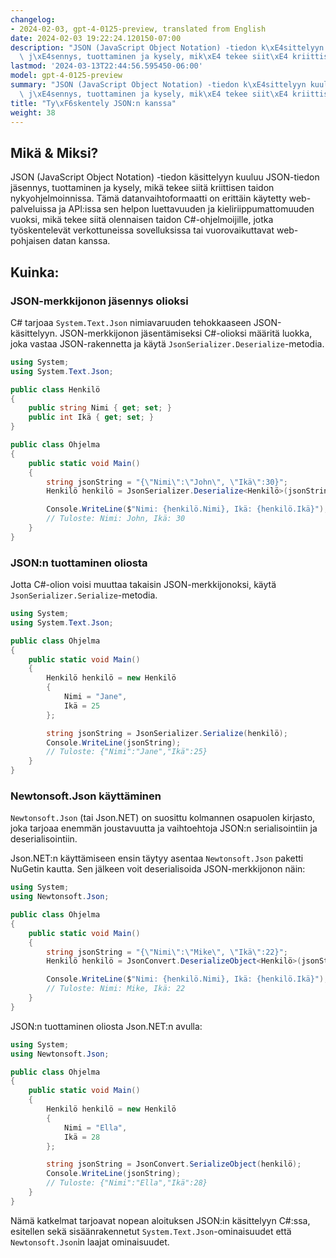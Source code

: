 ```yaml
---
changelog:
- 2024-02-03, gpt-4-0125-preview, translated from English
date: 2024-02-03 19:22:24.120150-07:00
description: "JSON (JavaScript Object Notation) -tiedon k\xE4sittelyyn kuuluu JSON-tiedon\
  \ j\xE4sennys, tuottaminen ja kysely, mik\xE4 tekee siit\xE4 kriittisen taidon\u2026"
lastmod: '2024-03-13T22:44:56.595450-06:00'
model: gpt-4-0125-preview
summary: "JSON (JavaScript Object Notation) -tiedon k\xE4sittelyyn kuuluu JSON-tiedon\
  \ j\xE4sennys, tuottaminen ja kysely, mik\xE4 tekee siit\xE4 kriittisen taidon nykyohjelmoinnissa."
title: "Ty\xF6skentely JSON:n kanssa"
weight: 38
---
```


## Mikä & Miksi?

JSON (JavaScript Object Notation) -tiedon käsittelyyn kuuluu JSON-tiedon jäsennys, tuottaminen ja kysely, mikä tekee siitä kriittisen taidon nykyohjelmoinnissa. Tämä datanvaihtoformaatti on erittäin käytetty web-palveluissa ja API:issa sen helpon luettavuuden ja kieliriippumattomuuden vuoksi, mikä tekee siitä olennaisen taidon C#-ohjelmoijille, jotka työskentelevät verkottuneissa sovelluksissa tai vuorovaikuttavat web-pohjaisen datan kanssa.

## Kuinka:

### JSON-merkkijonon jäsennys olioksi

C# tarjoaa `System.Text.Json` nimiavaruuden tehokkaaseen JSON-käsittelyyn. JSON-merkkijonon jäsentämiseksi C#-olioksi määritä luokka, joka vastaa JSON-rakennetta ja käytä `JsonSerializer.Deserialize`-metodia.

```csharp
using System;
using System.Text.Json;

public class Henkilö
{
    public string Nimi { get; set; }
    public int Ikä { get; set; }
}

public class Ohjelma
{
    public static void Main()
    {
        string jsonString = "{\"Nimi\":\"John\", \"Ikä\":30}";
        Henkilö henkilö = JsonSerializer.Deserialize<Henkilö>(jsonString);

        Console.WriteLine($"Nimi: {henkilö.Nimi}, Ikä: {henkilö.Ikä}");
        // Tuloste: Nimi: John, Ikä: 30
    }
}
```

### JSON:n tuottaminen oliosta

Jotta C#-olion voisi muuttaa takaisin JSON-merkkijonoksi, käytä `JsonSerializer.Serialize`-metodia.

```csharp
using System;
using System.Text.Json;

public class Ohjelma
{
    public static void Main()
    {
        Henkilö henkilö = new Henkilö
        {
            Nimi = "Jane",
            Ikä = 25
        };

        string jsonString = JsonSerializer.Serialize(henkilö);
        Console.WriteLine(jsonString);
        // Tuloste: {"Nimi":"Jane","Ikä":25}
    }
}
```

### Newtonsoft.Json käyttäminen

`Newtonsoft.Json` (tai Json.NET) on suosittu kolmannen osapuolen kirjasto, joka tarjoaa enemmän joustavuutta ja vaihtoehtoja JSON:n serialisointiin ja deserialisointiin.

Json.NET:n käyttämiseen ensin täytyy asentaa `Newtonsoft.Json` paketti NuGetin kautta. Sen jälkeen voit deserialisoida JSON-merkkijonon näin:

```csharp
using System;
using Newtonsoft.Json;

public class Ohjelma
{
    public static void Main()
    {
        string jsonString = "{\"Nimi\":\"Mike\", \"Ikä\":22}";
        Henkilö henkilö = JsonConvert.DeserializeObject<Henkilö>(jsonString);

        Console.WriteLine($"Nimi: {henkilö.Nimi}, Ikä: {henkilö.Ikä}");
        // Tuloste: Nimi: Mike, Ikä: 22
    }
}
```

JSON:n tuottaminen oliosta Json.NET:n avulla:

```csharp
using System;
using Newtonsoft.Json;

public class Ohjelma
{
    public static void Main()
    {
        Henkilö henkilö = new Henkilö
        {
            Nimi = "Ella",
            Ikä = 28
        };

        string jsonString = JsonConvert.SerializeObject(henkilö);
        Console.WriteLine(jsonString);
        // Tuloste: {"Nimi":"Ella","Ikä":28}
    }
}
```

Nämä katkelmat tarjoavat nopean aloituksen JSON:in käsittelyyn C#:ssa, esitellen sekä sisäänrakennetut `System.Text.Json`-ominaisuudet että `Newtonsoft.Json`in laajat ominaisuudet.
